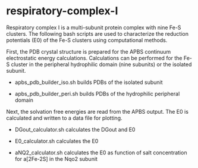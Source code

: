 # respiratory-complex-I

Respiratory complex I is a multi-subunit protein complex with nine Fe-S clusters. The following bash scripts are used to characterize the reduction potentials (E0) of the Fe-S clusters using computational methods.

First, the PDB crystal structure is prepared for the APBS continuum electrostatic energy calculations. Calculations can be performed for the Fe-S cluster in the peripheral hydrophilic domain (nine subunits) or the isolated subunit.

* apbs_pdb_builder_iso.sh builds PDBs of the isolated subunit

* apbs_pdb_builder_peri.sh builds PDBs of the hydrophilic peripheral domain

Next, the solvation free energies are read from the APBS output. The E0 is calculated and written to a data file for plotting.

* DGout_calculator.sh calculates the DGout and E0

* E0_calculator.sh calculates the E0

* aNQ2_calculator.sh calculates the E0 as function of salt concentration for a[2Fe-2S] in the Nqo2 subunit
